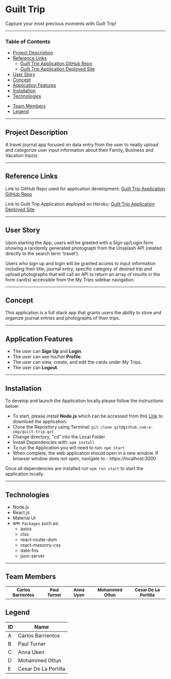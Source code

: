 # Guilt Trip

Capture your most precious moments with Guilt Trip!

---
### Table of Contents

- [Project Description](#project-description)
- [Reference Links](#reference-links)
  - [Guilt Trip Application GitHub Repo](https://github.com/a-ukp/guilt-trip)
  - [Guilt Trip Application Deployed Site]()
- [User Story](#user-story)
- [Concept](#concept)
- [Application Features](#application-features)
- [Installation](#installation)
- [Technologies](#technologies)
<!-- - [Future Development](#future-development) -->
- [Team Members](#team-members)
- [Legend](#legend)

---
## Project Description

A travel journal app focused on data entry from the user to neatly upload and categorize user input information about their Family, Business and Vacation trip(s).

---
## Reference Links

Link to GitHub Repo used for application development:
[Guilt Trip Application GitHub Repo](https://github.com/a-ukp/guilt-trip)

Link to Guilt Trip Application deployed on Heroku:
[Guilt Trip Application Deployed Site]()

---
## User Story

Upon starting the App, users will be greeted with a Sign up/Login form showing a randomly generated photograph from the Unsplash API (related directly to the search term 'travel').

Users who sign up and login will be granted access to input information including their title, journal entry, specific category of desired trip and upload photographs that will call an API to return an array of results in the form card(s) accessible from the My Trips sidebar navigation.

---
## Concept

This application is a full stack app that grants users the ability to store and organize journal entries and photographs of their trips.

---
## Application Features

- The user can **Sign Up** and **Login**.
- The user can see his/her **Profile**.
- The user can view, create, and edit the cards under My Trips.
- The user can **Logout**.

---
## Installation

To develop and launch the Application locally please follow the instructions below:
- To start, please install **Node.js** which can be accessed from this [Link](https://nodejs.org/en/) to download the application.
- Clone the Repository using Terminal: `git clone git@github.com:a-ukp/guilt-trip.git`
- Change directory, "cd" into the Local Folder
- Install Dependencies with: `npm install`
- To run the Application you will need to run: `npm start`
- When complete, the web application should open in a new window. If browser window does not open, navigate to - https://localhost:3000 

Once all dependencies are installed run `npm run start` to start the application locally. 

---
## Technologies

- Node.js
- React.js
- Material UI
- `NPM Packages` such as:
  - axios
  - clsx
  - react-router-dom
  - react-masonry-css
  - date-fns
  - json-server

---
<!-- ## Future Development

For **future** project development, we would like to add the following features to the Application:
- 

--- -->
## Team Members
<table>
  <tr>
<td align="center"><a href="https://github.com/WitnessMyHands"><img src="https://avatars.githubusercontent.com/u/78119609?v=4?s=72" alt=""/><br /><sub><b>Carlos Barrientos</b></sub></a><br /></td>
<td align="center"><a href="https://github.com/PGTurn68"><img src="https://avatars.githubusercontent.com/u/78170157?v=4?s=72" alt=""/><br /><sub><b>Paul Turner</b></sub></a><br /></td>
<td align="center"><a href="https://github.com/a-ukp"><img src="https://avatars.githubusercontent.com/u/79038087?v=4?s=72" alt=""/><br /><sub><b>Anna Uyen</b></sub></a><br /></td>
<td align="center"><a href="https://github.com/MohammedOttun"><img src="https://avatars.githubusercontent.com/u/4733426?v=4?s=72" alt=""/><br /><sub><b>Mohammed Ottun</b></sub></a><br /></td>
<td align="center"><a href="https://github.com/DLP713"><img src="https://avatars.githubusercontent.com/u/77466119?v=4?s=72" alt=""/><br /><sub><b>Cesar De La Portilla</b></sub></a><br /></td>
  </tr>
</table>

## Legend
|ID  |Name  |
|---------|----|
|A     |Carlos Barrientos|
|B     |Paul Turner|
|C     |Anna Uken|
|D     |Mohammed Ottun|
|E     |Cesar De La Portilla|
